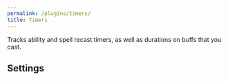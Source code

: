 ```yaml
---
permalink: /plugins/timers/
title: Timers
---
```


Tracks ability and spell recast timers, as well as durations on buffs that you cast.

## Settings